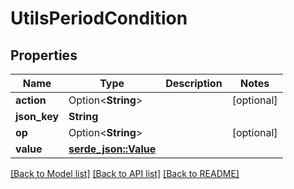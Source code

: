 # UtilsPeriodCondition

## Properties

Name | Type | Description | Notes
------------ | ------------- | ------------- | -------------
**action** | Option<**String**> |  | [optional]
**json_key** | **String** |  | 
**op** | Option<**String**> |  | [optional]
**value** | [**serde_json::Value**](.md) |  | 

[[Back to Model list]](../README.md#documentation-for-models) [[Back to API list]](../README.md#documentation-for-api-endpoints) [[Back to README]](../README.md)


